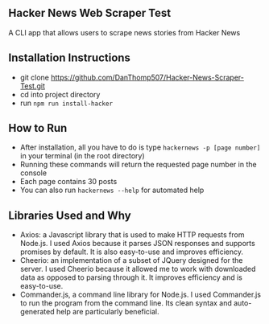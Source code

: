 ## Hacker News Web Scraper Test

A CLI app that allows users to scrape news stories from Hacker News

## Installation Instructions

* git clone https://github.com/DanThomp507/Hacker-News-Scraper-Test.git
* cd into project directory
* run `npm run install-hacker`

## How to Run

* After installation, all you have to do is type `hackernews -p [page number]` in your terminal (in the root directory)
* Running these commands will return the requested page number in the console
* Each page contains 30 posts
* You can also run `hackernews --help` for automated help

## Libraries Used and Why

- Axios: a Javascript library that is used to make HTTP requests from Node.js.
I used Axios because it parses JSON responses and supports promises by default.
It is also easy-to-use and improves efficiency.
- Cheerio: an implementation of a subset of JQuery designed for the server.
I used Cheerio because it allowed me to work with downloaded data as opposed to
parsing through it. It improves efficiency and is easy-to-use.
- Commander.js, a command line library for Node.js. I used Commander.js
to run the program from the command line. Its clean syntax and
auto-generated help are particularly beneficial.
